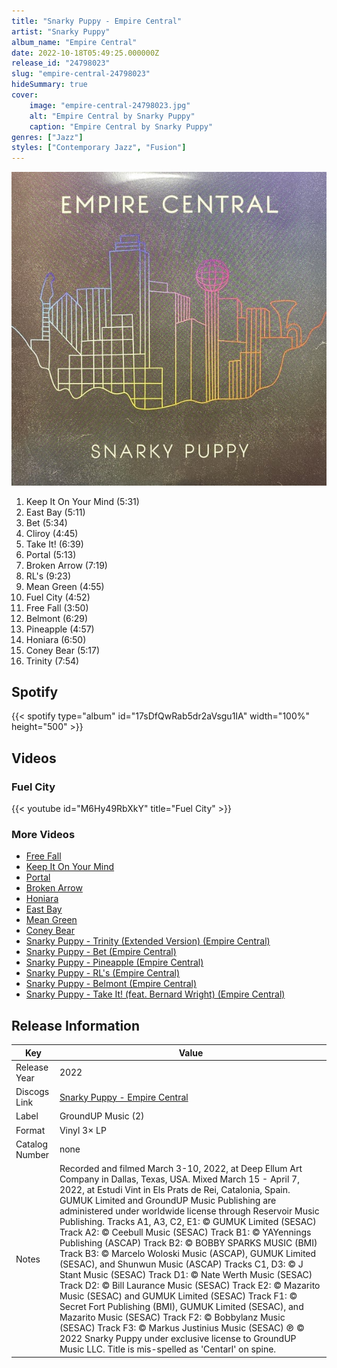 ```yaml
---
title: "Snarky Puppy - Empire Central"
artist: "Snarky Puppy"
album_name: "Empire Central"
date: 2022-10-18T05:49:25.000000Z
release_id: "24798023"
slug: "empire-central-24798023"
hideSummary: true
cover:
    image: "empire-central-24798023.jpg"
    alt: "Empire Central by Snarky Puppy"
    caption: "Empire Central by Snarky Puppy"
genres: ["Jazz"]
styles: ["Contemporary Jazz", "Fusion"]
---
```


![Empire Central by Snarky Puppy](empire-central-24798023.jpg)

<!-- section break -->

1. Keep It On Your Mind (5:31)
2. East Bay (5:11)
3. Bet (5:34)
4. Cliroy (4:45)
5. Take It! (6:39)
6. Portal (5:13)
7. Broken Arrow (7:19)
8. RL's (9:23)
9. Mean Green (4:55)
10. Fuel City (4:52)
11. Free Fall (3:50)
12. Belmont (6:29)
13. Pineapple (4:57)
14. Honiara (6:50)
15. Coney Bear (5:17)
16. Trinity (7:54)

<!-- section break -->


## Spotify
{{< spotify type="album" id="17sDfQwRab5dr2aVsgu1IA" width="100%" height="500" >}}



## Videos
### Fuel City
{{< youtube id="M6Hy49RbXkY" title="Fuel City" >}}<br>

### More Videos

- [Free Fall](https://www.youtube.com/watch?v=eTvn9UrJBvA)
- [Keep It On Your Mind](https://www.youtube.com/watch?v=YmwtPWd5iFM)
- [Portal](https://www.youtube.com/watch?v=4-Sabajk4O4)
- [Broken Arrow](https://www.youtube.com/watch?v=EHr-ttLW97Q)
- [Honiara](https://www.youtube.com/watch?v=w02WOup3KBY)
- [East Bay](https://www.youtube.com/watch?v=cOmBL2w-4uk)
- [Mean Green](https://www.youtube.com/watch?v=-Ko0u9wTE5g)
- [Coney Bear](https://www.youtube.com/watch?v=1TQoY-w9_x4)
- [Snarky Puppy - Trinity (Extended Version) (Empire Central)](https://www.youtube.com/watch?v=CSiLPkUopBg)
- [Snarky Puppy - Bet (Empire Central)](https://www.youtube.com/watch?v=fnWoFuh7ZuA)
- [Snarky Puppy - Pineapple (Empire Central)](https://www.youtube.com/watch?v=RNTptTel610)
- [Snarky Puppy - RL's (Empire Central)](https://www.youtube.com/watch?v=fyp0kcIYap0)
- [Snarky Puppy - Belmont (Empire Central)](https://www.youtube.com/watch?v=dC3b3ul6dME)
- [Snarky Puppy - Take It! (feat. Bernard Wright) (Empire Central)](https://www.youtube.com/watch?v=ire-T-zfX6k)


## Release Information
|  Key           | Value                                                |
| ---------------| ---------------------------------------------------- |
| Release Year   | 2022                                   |
| Discogs Link   | [Snarky Puppy - Empire Central](https://www.discogs.com/release/24798023-Snarky-Puppy-Empire-Central) |
| Label          | GroundUP Music (2) |
| Format         | Vinyl 3× LP |
| Catalog Number | none |
| Notes | Recorded and filmed March 3-10, 2022, at Deep Ellum Art Company in Dallas, Texas, USA. Mixed March 15 - April 7, 2022, at Estudi Vint in Els Prats de Rei, Catalonia, Spain.  GUMUK Limited and GroundUP Music Publishing are administered under worldwide license through Reservoir Music Publishing.  Tracks A1, A3, C2, E1: © GUMUK Limited (SESAC) Track A2: © Ceebull Music (SESAC) Track B1: © YAYennings Publishing (ASCAP) Track B2: © BOBBY SPARKS MUSIC (BMI) Track B3: © Marcelo Woloski Music (ASCAP), GUMUK Limited (SESAC), and Shunwun Music (ASCAP) Tracks C1, D3: © J Stant Music (SESAC) Track D1: © Nate Werth Music (SESAC) Track D2: © Bill Laurance Music (SESAC) Track E2: © Mazarito Music (SESAC) and GUMUK Limited (SESAC) Track F1: © Secret Fort Publishing (BMI), GUMUK Limited (SESAC), and Mazarito Music (SESAC) Track F2: © Bobbylanz Music (SESAC) Track F3: © Markus Justinius Music (SESAC)  ℗ © 2022 Snarky Puppy under exclusive license to GroundUP Music LLC.  Title is mis-spelled as 'Centarl' on spine. |